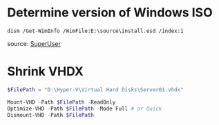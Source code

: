 # Determine version of Windows ISO
`dism /Get-WimInfo /WimFile:E:\source\install.esd /index:1`

source: [SuperUser](https://superuser.com/questions/443357/version-number-of-windows-7-from-its-image-iso)

# Shrink VHDX
```PowerShell
$FilePath = "D:\Hyper-V\Virtual Hard Disks\Server01.vhdx"

Mount-VHD -Path $FilePath -ReadOnly
Optimize-VHD -Path $FilePath -Mode Full # or Quick
Dismount-VHD -Path $FilePath
```
